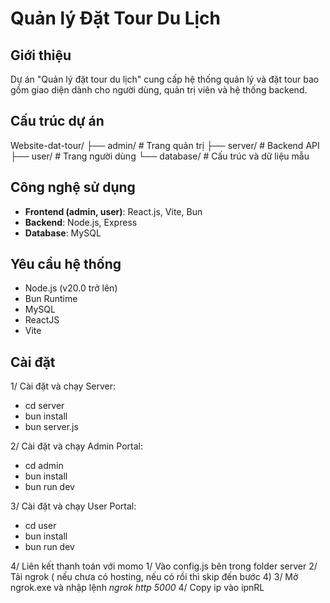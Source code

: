 # Quản lý Đặt Tour Du Lịch

## Giới thiệu
Dự án "Quản lý đặt tour du lịch" cung cấp hệ thống quản lý và đặt tour bao gồm giao diện dành cho người dùng, quản trị viên và hệ thống backend.

## Cấu trúc dự án
Website-dat-tour/
├── admin/          # Trang quản trị
├── server/         # Backend API
├── user/           # Trang người dùng
└── database/       # Cấu trúc và dữ liệu mẫu

## Công nghệ sử dụng
- **Frontend (admin, user)**: React.js, Vite, Bun
- **Backend**: Node.js, Express
- **Database**: MySQL

## Yêu cầu hệ thống

- Node.js (v20.0 trở lên)
- Bun Runtime
- MySQL 
- ReactJS
- Vite

## Cài đặt

1/ Cài đặt và chạy Server:
- cd server
- bun install
- bun server.js

2/ Cài đặt và chạy Admin Portal:
- cd admin
- bun install
- bun run dev

3/ Cài đặt và chạy User Portal:
- cd user
- bun install
- bun run dev

4/ Liên kết thanh toán với momo
1/ Vào config.js bên trong folder server
2/ Tải ngrok ( nếu chưa có hosting, nếu có rồi thì skip đến bước 4)
3/ Mở ngrok.exe và nhập lệnh *ngrok http 5000*
4/ Copy ip vào ipnRL 
